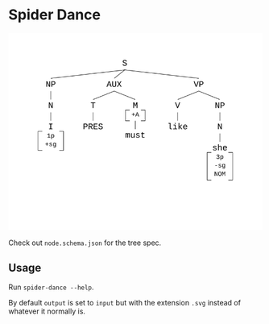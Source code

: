 # Spider Dance

![Example output](testing.svg)

Check out `node.schema.json` for the tree spec.

## Usage

Run `spider-dance --help`.

By default `output` is set to `input` but with the extension `.svg` instead of whatever it normally is.
